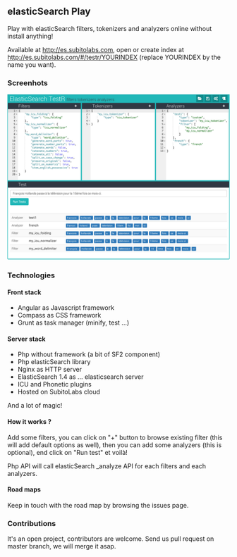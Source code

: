 ## elasticSearch Play

Play with elasticSearch filters, tokenizers and analyzers online without install anything!

Available at http://es.subitolabs.com, open or create index at http://es.subitolabs.com/#/testr/YOURINDEX (replace YOURINDEX by the name you want).

### Screenhots

![alt tag](https://raw.githubusercontent.com/subitolabs/elasticsearch-play/gh-pages/images/screenshot1.jpg)

### Technologies

#### Front stack

- Angular as Javascript framework
- Compass as CSS framework
- Grunt as task manager (minify, test ...)

#### Server stack

- Php without framework (a bit of SF2 component)
- Php elasticSearch library
- Nginx as HTTP server
- ElasticSearch 1.4 as ... elasticsearch server
- ICU and Phonetic plugins
- Hosted on SubitoLabs cloud

And a lot of magic!

#### How it works ?

Add some filters, you can click on "+" button to browse existing filter (this will add default options as well), then you can add some analyzers (this is optional), end click on "Run test" et voilà!

Php API will call elasticSearch _analyze API for each filters and each analyzers.

#### Road maps

Keep in touch with the road map by browsing the issues page.

### Contributions

It's an open project, contributors are welcome. Send us pull request on master branch, we will merge it asap.

